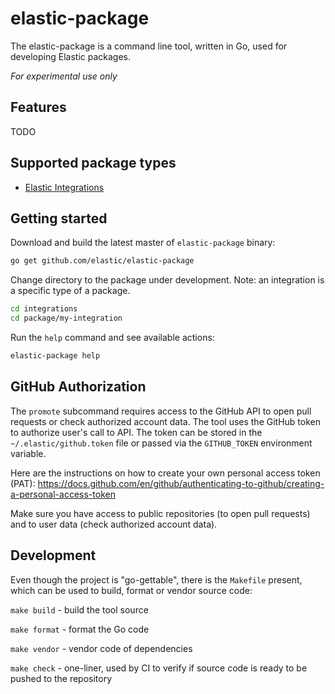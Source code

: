 # elastic-package

The elastic-package is a command line tool, written in Go, used for developing Elastic packages.

*For experimental use only*

## Features

TODO

## Supported package types

* [Elastic Integrations](https://github.com/elastic/integrations)

## Getting started

Download and build the latest master of `elastic-package` binary:

```bash
go get github.com/elastic/elastic-package
```

Change directory to the package under development. Note: an integration is a specific type of a package.

```bash
cd integrations
cd package/my-integration
```

Run the `help` command and see available actions:

```bash
elastic-package help
```

## GitHub Authorization

The `promote` subcommand requires access to the GitHub API to open pull requests or check authorized account data.
The tool uses the GitHub token to authorize user's call to API. The token can be stored in the `~/.elastic/github.token`
file or passed via the `GITHUB_TOKEN` environment variable.

Here are the instructions on how to create your own personal access token (PAT):
https://docs.github.com/en/github/authenticating-to-github/creating-a-personal-access-token

Make sure you have access to public repositories (to open pull requests) and to user data (check authorized account data).

## Development

Even though the project is "go-gettable", there is the `Makefile` present, which can be used to build, format or vendor
source code:

`make build` - build the tool source

`make format` - format the Go code

`make vendor` - vendor code of dependencies

`make check` - one-liner, used by CI to verify if source code is ready to be pushed to the repository